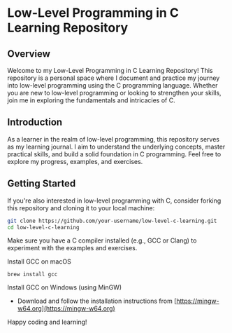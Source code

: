 # Low-Level Programming in C Learning Repository

## Overview

Welcome to my Low-Level Programming in C Learning Repository! This repository is a personal space where I document and practice my journey into low-level programming using the C programming language. Whether you are new to low-level programming or looking to strengthen your skills, join me in exploring the fundamentals and intricacies of C.

## Introduction

As a learner in the realm of low-level programming, this repository serves as my learning journal. I aim to understand the underlying concepts, master practical skills, and build a solid foundation in C programming. Feel free to explore my progress, examples, and exercises.

## Getting Started

If you're also interested in low-level programming with C, consider forking this repository and cloning it to your local machine:

```bash
git clone https://github.com/your-username/low-level-c-learning.git
cd low-level-c-learning
```
Make sure you have a C compiler installed (e.g., GCC or Clang) to experiment with the examples and exercises.

Install GCC on macOS
```
brew install gcc
```
Install GCC on Windows (using MinGW)
-  Download and follow the installation instructions from [https://mingw-w64.org](https://mingw-w64.org)
<!--
## Topics Covered

My learning journey covers various low-level programming topics, including:

- Memory Management
- Pointers and Arrays
- Bit Manipulation
- File I/O
- System Calls
- Assembly Language (x86 or ARM, depending on the platform)

## Examples

The `examples` directory contains code snippets and small programs illustrating different low-level programming concepts. Each example is commented to explain the underlying principles.

## Exercises

The `exercises` directory provides hands-on exercises to reinforce my understanding. Feel free to attempt these exercises and compare solutions.

## Progress

Check the [Progress](PROGRESS.md) file to see my learning milestones, challenges, and achievements.

## Acknowledgments

I would like to express my gratitude to the online programming community, educational resources, and mentors who have inspired and guided me on this learning journey.

## License

This repository is licensed under the MIT License - see the [LICENSE](LICENSE) file for details.
-->
Happy coding and learning!
